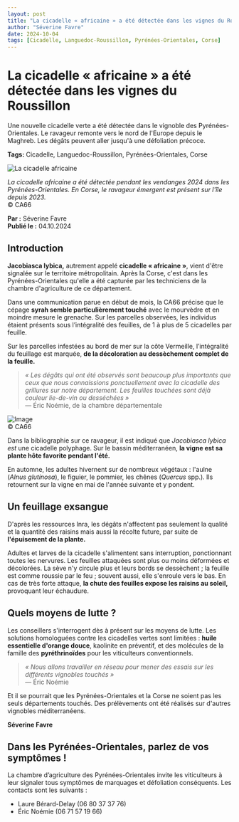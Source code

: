 ```yaml
---
layout: post
title: "La cicadelle « africaine » a été détectée dans les vignes du Roussillon"
author: "Séverine Favre"
date: 2024-10-04
tags: [Cicadelle, Languedoc-Roussillon, Pyrénées-Orientales, Corse]
---
```


# La cicadelle « africaine » a été détectée dans les vignes du Roussillon

Une nouvelle cicadelle verte a été détectée dans le vignoble des Pyrénées-Orientales. Le ravageur remonte vers le nord de l'Europe depuis le Maghreb. Les dégâts peuvent aller jusqu'à une défoliation précoce.

**Tags:** Cicadelle, Languedoc-Roussillon, Pyrénées-Orientales, Corse

![La cicadelle africaine](https://ibp.info6tm.fr/api/v1/files/66feb52b99d67d09e569d058/methodes/pag_article/image.jpg)

*La cicadelle africaine a été détectée pendant les vendanges 2024 dans les Pyrénées-Orientales. En Corse, le ravageur émergent est présent sur l'île depuis 2023.*  
© CA66

**Par :** Séverine Favre  
**Publié le :** 04.10.2024

## Introduction

**Jacobiasca lybica,** autrement appelé **cicadelle « africaine »**, vient d'être signalée sur le territoire métropolitain. Après la Corse, c'est dans les Pyrénées-Orientales qu'elle a été capturée par les techniciens de la chambre d'agriculture de ce département.

Dans une communication parue en début de mois, la CA66 précise que le cépage **syrah semble particulièrement touché** avec le mourvèdre et en moindre mesure le grenache. Sur les parcelles observées, les individus étaient présents sous l’intégralité des feuilles, de 1 à plus de 5 cicadelles par feuille.

Sur les parcelles infestées au bord de mer sur la côte Vermeille, l’intégralité du feuillage est marquée, **de la décoloration au dessèchement complet de la feuille.**

> *« Les dégâts qui ont été observés sont beaucoup plus importants que ceux que nous connaissions ponctuellement avec la cicadelle des grillures sur notre département. Les feuilles touchées sont déjà couleur lie-de-vin ou desséchées »*  
> — Éric Noémie, de la chambre départementale

![Image](https://ibp.info6tm.fr/api/v1/files/66feb52b8f4b744355510d8a/methodes/article_small/image.png)  
© CA66

Dans la bibliographie sur ce ravageur, il est indiqué que *Jacobiasca lybica est* une cicadelle polyphage. Sur le bassin méditerranéen, **la vigne est sa plante hôte favorite pendant l'été.**

En automne, les adultes hivernent sur de nombreux végétaux : l'aulne (*Alnus glutinosa*), le figuier, le pommier, les chênes (*Quercus* spp.). Ils retournent sur la vigne en mai de l'année suivante et y pondent.

## Un feuillage exsangue

D'après les ressources Inra, les dégâts n'affectent pas seulement la qualité et la quantité des raisins mais aussi la récolte future, par suite de **l'épuisement de la plante.**

Adultes et larves de la cicadelle s'alimentent sans interruption, ponctionnant toutes les nervures. Les feuilles attaquées sont plus ou moins déformées et décolorées. La sève n'y circule plus et leurs bords se dessèchent ; la feuille est comme roussie par le feu ; souvent aussi, elle s'enroule vers le bas. En cas de très forte attaque, **la chute des feuilles expose les raisins au soleil,** provoquant leur échaudure.

## Quels moyens de lutte ?

Les conseillers s'interrogent dès à présent sur les moyens de lutte. Les solutions homologuées contre les cicadelles vertes sont limitées : **huile essentielle d'orange douce**, kaolinite en préventif, et des molécules de la famille des **pyréthrinoïdes** pour les viticulteurs conventionnels.

> *« Nous allons travailler en réseau pour mener des essais sur les différents vignobles touchés »*  
> — Éric Noémie

Et il se pourrait que les Pyrénées-Orientales et la Corse ne soient pas les seuls départements touchés. Des prélèvements ont été réalisés sur d'autres vignobles méditerranéens.

**Séverine Favre**

## Dans les Pyrénées-Orientales, parlez de vos symptômes !

La chambre d’agriculture des Pyrénées-Orientales invite les viticulteurs à leur signaler tous symptômes de marquages et défoliation conséquents. Les contacts sont les suivants :  
- Laure Bérard-Delay (06 80 37 37 76)  
- Éric Noémie (06 71 57 19 66)
